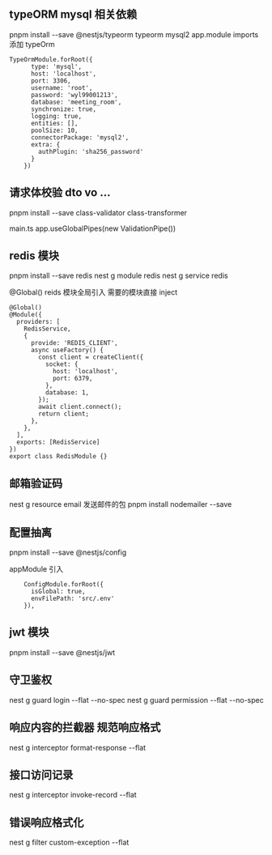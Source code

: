 ## typeORM mysql 相关依赖

pnpm install --save @nestjs/typeorm typeorm mysql2
app.module imports 添加 typeOrm

```
TypeOrmModule.forRoot({
      type: 'mysql',
      host: 'localhost',
      port: 3306,
      username: 'root',
      password: 'wyl99001213',
      database: 'meeting_room',
      synchronize: true,
      logging: true,
      entities: [],
      poolSize: 10,
      connectorPackage: 'mysql2',
      extra: {
        authPlugin: 'sha256_password'
      }
    })
```

## 请求体校验 dto vo ...

pnpm install --save class-validator class-transformer

main.ts
app.useGlobalPipes(new ValidationPipe())

## redis 模块

pnpm install --save redis
nest g module redis
nest g service redis

@Global() reids 模块全局引入 需要的模块直接 inject

```
@Global()
@Module({
  providers: [
    RedisService,
    {
      provide: 'REDIS_CLIENT',
      async useFactory() {
        const client = createClient({
          socket: {
            host: 'localhost',
            port: 6379,
          },
          database: 1,
        });
        await client.connect();
        return client;
      },
    },
  ],
  exports: [RedisService]
})
export class RedisModule {}
```

## 邮箱验证码
nest g resource email
发送邮件的包
pnpm install nodemailer --save

## 配置抽离
pnpm install --save @nestjs/config

appModule 引入
``` 
    ConfigModule.forRoot({
      isGlobal: true,
      envFilePath: 'src/.env'
    }),
```

## jwt 模块

pnpm install --save @nestjs/jwt

## 守卫鉴权

nest g guard login --flat --no-spec
nest g guard permission --flat --no-spec

## 响应内容的拦截器 规范响应格式
nest g interceptor format-response --flat

## 接口访问记录
nest g interceptor invoke-record --flat

## 错误响应格式化
nest g filter custom-exception --flat